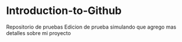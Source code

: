 # Introduction-to-Github
Repositorio de pruebas
Edicion de prueba simulando que agrego mas detalles sobre mi proyecto
